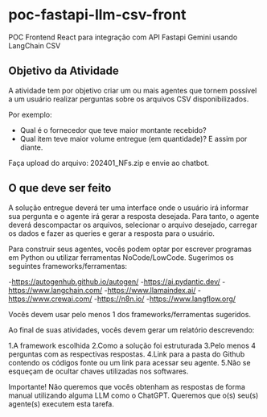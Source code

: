 # poc-fastapi-llm-csv-front

POC Frontend React para integração com API Fastapi Gemini usando LangChain CSV

## Objetivo da Atividade

A atividade tem por objetivo criar um ou mais agentes que tornem possível a um usuário realizar perguntas sobre os arquivos CSV disponibilizados.

Por exemplo:

- Qual é o fornecedor que teve maior montante recebido? 
- Qual item teve maior volume entregue (em quantidade)? E assim por diante.

Faça upload do arquivo: 202401_NFs.zip e envie ao chatbot.

## O que deve ser feito

A solução entregue deverá ter uma interface onde o usuário irá informar sua pergunta e o agente irá gerar a resposta desejada.
Para tanto, o agente deverá descompactar os arquivos, selecionar o arquivo desejado, carregar os dados e fazer as queries e gerar a resposta para o usuário.

Para construir seus agentes, vocês podem optar por escrever programas em Python ou utilizar ferramentas NoCode/LowCode.
Sugerimos os seguintes frameworks/ferramentas:

-https://autogenhub.github.io/autogen/
-https://ai.pydantic.dev/
-https://www.langchain.com/
-https://www.llamaindex.ai/
-https://www.crewai.com/
-https://n8n.io/
-https://www.langflow.org/

Vocês devem usar pelo menos 1 dos frameworks/ferramentas sugeridos.

Ao final de suas atividades, vocês devem gerar um relatório descrevendo:

1.A framework escolhida
2.Como a solução foi estruturada
3.Pelo menos 4 perguntas com as respectivas respostas.
4.Link para a pasta do Github contendo os códigos fonte ou um link para acessar seu agente.
5.Não se esqueçam de ocultar chaves utilizadas nos softwares.

Importante! Não queremos que vocês obtenham as respostas de forma manual utilizando alguma LLM como o ChatGPT. Queremos que o(s) seu(s) agente(s) executem esta tarefa.